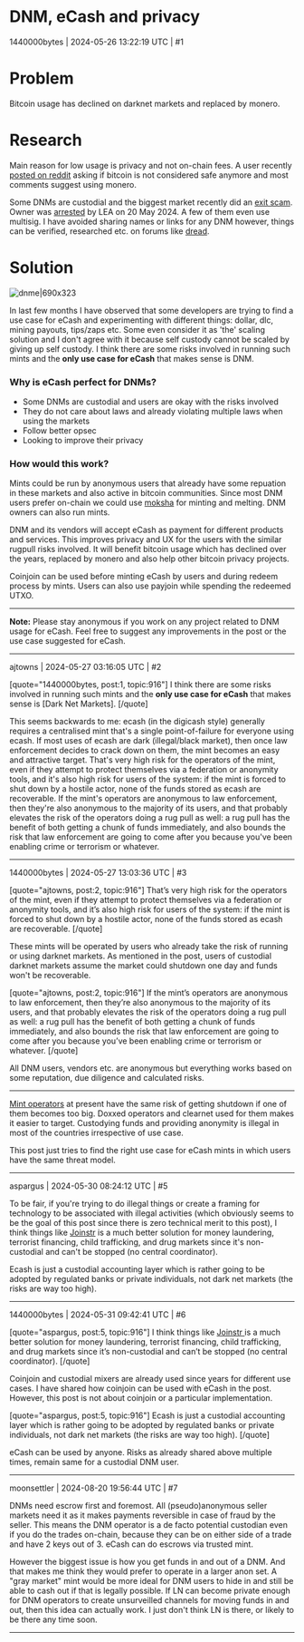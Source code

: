 # DNM, eCash and privacy

1440000bytes | 2024-05-26 13:22:19 UTC | #1

<h1>Problem</h1>

Bitcoin usage has declined on darknet markets and replaced by monero. 

<h1>Research</h1>

Main reason for low usage is privacy and not on-chain fees. A user recently [posted on reddit](https://www.reddit.com/r/darknet/comments/1czo5eh/why_is_btc_not_considered_safe_anymore/) asking if bitcoin is not considered safe anymore and most comments suggest using monero.

Some DNMs are custodial and the biggest market recently did an [exit scam](https://x.com/DarkDotFail/status/1765104459913330820). Owner was [arrested](https://www.justice.gov/opa/pr/incognito-market-owner-arrested-operating-one-largest-illegal-narcotics-marketplaces) by LEA on 20 May 2024. A few of them even use multisig. I have avoided sharing names or links for any DNM however, things can be verified, researched etc. on forums like [dread](http://dreadytofatroptsdj6io7l3xptbet6onoyno2yv7jicoxknyazubrad.onion).

<h1>Solution</h1>

![dnme|690x323](upload://tytj0ii4JZPzwlZiauwOeU37HMo.png)


In last few months I have observed that some developers are trying to find a use case for eCash and experimenting with different things: dollar, dlc, mining payouts, tips/zaps etc. Some even consider it as 'the' scaling solution and I don't agree with it because self custody cannot be scaled by giving up self custody. I think there are some risks involved in running such mints and the **only use case for eCash** that makes sense is DNM.

<h3>Why is eCash perfect for DNMs?</h3>

- Some DNMs are custodial and users are okay with the risks involved
- They do not care about laws and already violating multiple laws when using the markets
- Follow better opsec
- Looking to improve their privacy

<h3>How would this work?</h3>

Mints could be run by anonymous users that already have some repuation in these markets and also active in bitcoin communities. Since most DNM users prefer on-chain we could use [moksha](https://github.com/ngutech21/moksha) for minting and melting. DNM owners can also run mints.

DNM and its vendors will accept eCash as payment for different products and services. This improves privacy and UX for the users with the similar rugpull risks involved. It will benefit bitcoin usage which has declined over the years, replaced by monero and also help other bitcoin privacy projects.

Coinjoin can be used before minting eCash by users and during redeem process by mints. Users can also use payjoin while spending the redeemed UTXO.

---

**Note:** Please stay anonymous if you work on any project related to DNM usage for eCash. Feel free to suggest any improvements in the post or the use case suggested for eCash.

-------------------------

ajtowns | 2024-05-27 03:16:05 UTC | #2

[quote="1440000bytes, post:1, topic:916"]
I think there are some risks involved in running such mints and the **only use case for eCash** that makes sense is [Dark Net Markets].
[/quote]

This seems backwards to me: ecash (in the digicash style) generally requires a centralised mint that's a single point-of-failure for everyone using ecash. If most uses of ecash are dark (illegal/black market), then once law enforcement decides to crack down on them, the mint becomes an easy and attractive target. That's very high risk for the operators of the mint, even if they attempt to protect themselves via a federation or anonymity tools, and it's also high risk for users of the system: if the mint is forced to shut down by a hostile actor, none of the funds stored as ecash are recoverable. If the mint's operators are anonymous to law enforcement, then they're also anonymous to the majority of its users, and that probably elevates the risk of the operators doing a rug pull as well: a rug pull has the benefit of both getting a chunk of funds immediately, and also bounds the risk that law enforcement are going to come after you because you've been enabling crime or terrorism or whatever.

-------------------------

1440000bytes | 2024-05-27 13:03:36 UTC | #3

[quote="ajtowns, post:2, topic:916"]
That’s very high risk for the operators of the mint, even if they attempt to protect themselves via a federation or anonymity tools, and it’s also high risk for users of the system: if the mint is forced to shut down by a hostile actor, none of the funds stored as ecash are recoverable.
[/quote]

These mints will be operated by users who already take the risk of running or using darknet markets. As mentioned in the post, users of custodial darknet markets assume the market could shutdown one day and funds won't be recoverable.

[quote="ajtowns, post:2, topic:916"]
If the mint’s operators are anonymous to law enforcement, then they’re also anonymous to the majority of its users, and that probably elevates the risk of the operators doing a rug pull as well: a rug pull has the benefit of both getting a chunk of funds immediately, and also bounds the risk that law enforcement are going to come after you because you’ve been enabling crime or terrorism or whatever.
[/quote]

All DNM users, vendors etc. are anonymous but everything works based on some reputation, due diligence and calculated risks.

---
[Mint operators](https://bitcoinmints.com/) at present have the same risk of getting shutdown if one of them becomes too big. Doxxed operators and clearnet used for them makes it easier to target. Custodying funds and providing anonymity is illegal in most of the countries irrespective of use case.

This post just tries to find the right use case for eCash mints in which users have the same threat model.

-------------------------

aspargus | 2024-05-30 08:24:12 UTC | #5

To be fair, if you're trying to do illegal things or create a framing for technology to be associated with illegal activities (which obviously seems to be the goal of this post since there is zero technical merit to this post), I think things like [Joinstr](https://joinstr.xyz/) is a much better solution for money laundering, terrorist financing, child trafficking, and drug markets since it's non-custodial and can't be stopped (no central coordinator).

Ecash is just a custodial accounting layer which is rather going to be adopted by regulated banks or private individuals, not dark net markets (the risks are way too high).

-------------------------

1440000bytes | 2024-05-31 09:42:41 UTC | #6

[quote="aspargus, post:5, topic:916"]
I think things like [Joinstr ](https://joinstr.xyz/) is a much better solution for money laundering, terrorist financing, child trafficking, and drug markets since it’s non-custodial and can’t be stopped (no central coordinator).
[/quote]

Coinjoin and custodial mixers are already used since years for different use cases. I have shared how coinjoin can be used with eCash in the post. However, this post is not about coinjoin or a particular implementation.

[quote="aspargus, post:5, topic:916"]
Ecash is just a custodial accounting layer which is rather going to be adopted by regulated banks or private individuals, not dark net markets (the risks are way too high).
[/quote]

eCash can be used by anyone. Risks as already shared above multiple times, remain same for a custodial DNM user.

-------------------------

moonsettler | 2024-08-20 19:56:44 UTC | #7

DNMs need escrow first and foremost. All (pseudo)anonymous seller markets need it as it makes payments reversible in case of fraud by the seller. This means the DNM operator is a de facto potential custodian even if you do the trades on-chain, because they can be on either side of a trade and have 2 keys out of 3. eCash can do escrows via trusted mint.

However the biggest issue is how you get funds in and out of a DNM. And that makes me think they would prefer to operate in a larger anon set. A "gray market" mint would be more ideal for DNM users to hide in and still be able to cash out if that is legally possible. If LN can become private enough for DNM operators to create unsurveilled channels for moving funds in and out, then this idea can actually work. I just don't think LN is there, or likely to be there any time soon.

-------------------------

